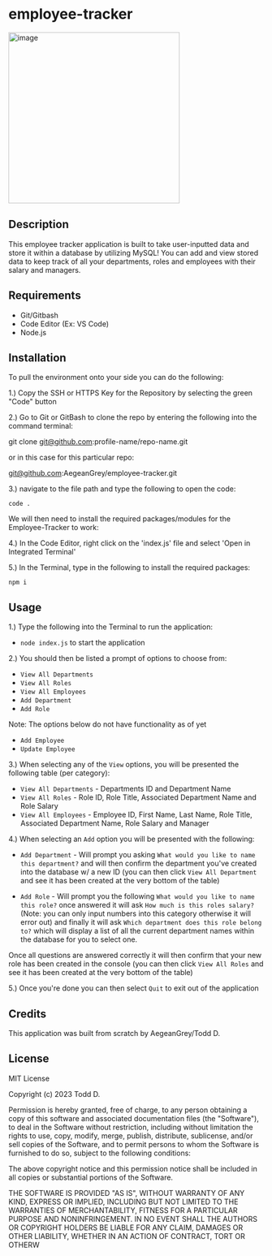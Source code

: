 # employee-tracker
<img width="337" alt="image" src="https://github.com/AegeanGrey/employee-tracker/assets/125229624/b7e76999-2139-48b3-9ce3-98c7ca3a3659">

## Description
This employee tracker application is built to take user-inputted data and store it within a database by utilizing MySQL! You can add and view stored data to keep track of all your departments, roles and employees with their salary and managers.

## Requirements
- Git/Gitbash
- Code Editor (Ex: VS Code)
- Node.js

## Installation
To pull the environment onto your side you can do the following:

1.) Copy the SSH or HTTPS Key for the Repository by selecting the green "Code" button

2.) Go to Git or GitBash to clone the repo by entering the following into the command terminal:

git clone git@github.com:profile-name/repo-name.git

or in this case for this particular repo:

git@github.com:AegeanGrey/employee-tracker.git

3.) navigate to the file path and type the following to open the code:

`code .`

We will then need to install the required packages/modules for the Employee-Tracker to work:

4.) In the Code Editor, right click on the 'index.js' file and select 'Open in Integrated Terminal'

5.) In the Terminal, type in the following to install the required packages:

`npm i`

## Usage
1.) Type the following into the Terminal to run the application:

- `node index.js` to start the application

2.) You should then be listed a prompt of options to choose from:

- `View All Departments`
- `View All Roles`
- `View All Employees`
- `Add Department`
- `Add Role`

Note: The options below do not have functionality as of yet

- `Add Employee`
- `Update Employee`

3.) When selecting any of the `View` options, you will be presented the following table (per category):

- `View All Departments` - Departments ID and Department Name
- `View All Roles` - Role ID, Role Title, Associated Department Name and Role Salary
- `View All Employees` - Employee ID, First Name, Last Name, Role Title, Associated Department Name, Role Salary and Manager

4.) When selecting an `Add` option you will be presented with the following:

- `Add Department` - Will prompt you asking `What would you like to name this department?` and will then confirm the department you've created into the database w/ a new ID (you can then click `View All Department` and see it has been created at the very bottom of the table)

- `Add Role` - Will prompt you the following `What would you like to name this role?` once answered it will ask `How much is this roles salary?` (Note: you can only input numbers into this category otherwise it will error out) and finally it will ask `Which department does this role belong to?` which will display a list of all the current department names within the database for you to select one.

Once all questions are answered correctly it will then confirm that your new role has been created in the console (you can then click `View All Roles` and see it has been created at the very bottom of the table)

5.) Once you're done you can then select `Quit` to exit out of the application

## Credits
This application was built from scratch by AegeanGrey/Todd D.

## License
MIT License

Copyright (c) 2023 Todd D.

Permission is hereby granted, free of charge, to any person obtaining a copy of this software and associated documentation files (the "Software"), to deal in the Software without restriction, including without limitation the rights to use, copy, modify, merge, publish, distribute, sublicense, and/or sell copies of the Software, and to permit persons to whom the Software is furnished to do so, subject to the following conditions:

The above copyright notice and this permission notice shall be included in all copies or substantial portions of the Software.

THE SOFTWARE IS PROVIDED "AS IS", WITHOUT WARRANTY OF ANY KIND, EXPRESS OR IMPLIED, INCLUDING BUT NOT LIMITED TO THE WARRANTIES OF MERCHANTABILITY, FITNESS FOR A PARTICULAR PURPOSE AND NONINFRINGEMENT. IN NO EVENT SHALL THE AUTHORS OR COPYRIGHT HOLDERS BE LIABLE FOR ANY CLAIM, DAMAGES OR OTHER LIABILITY, WHETHER IN AN ACTION OF CONTRACT, TORT OR OTHERW
